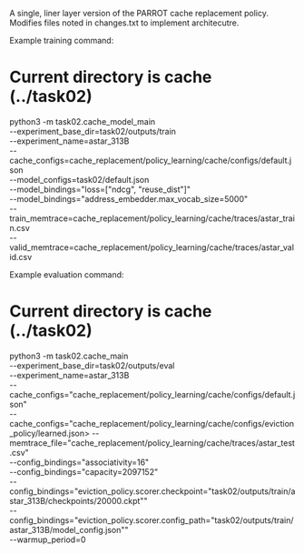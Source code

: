 A single, liner layer version of the PARROT cache replacement policy.
Modifies files noted in changes.txt to implement architecutre.

Example training command:
# Current directory is cache (../task02)
python3 -m task02.cache_model_main \
  --experiment_base_dir=task02/outputs/train \
  --experiment_name=astar_313B \
  --cache_configs=cache_replacement/policy_learning/cache/configs/default.json \
  --model_configs=task02/default.json \
  --model_bindings="loss=[\"ndcg\", \"reuse_dist\"]" \
  --model_bindings="address_embedder.max_vocab_size=5000" \
  --train_memtrace=cache_replacement/policy_learning/cache/traces/astar_train.csv \
  --valid_memtrace=cache_replacement/policy_learning/cache/traces/astar_valid.csv

Example evaluation command:
# Current directory is cache (../task02)
python3 -m task02.cache_main \
  --experiment_base_dir=task02/outputs/eval \
  --experiment_name=astar_313B \
  --cache_configs="cache_replacement/policy_learning/cache/configs/default.json" \
  --cache_configs="cache_replacement/policy_learning/cache/configs/eviction_policy/learned.json>
  --memtrace_file="cache_replacement/policy_learning/cache/traces/astar_test.csv" \
  --config_bindings="associativity=16" \
  --config_bindings="capacity=2097152" \
  --config_bindings="eviction_policy.scorer.checkpoint=\"task02/outputs/train/astar_313B/checkpoints/20000.ckpt\"" \
  --config_bindings="eviction_policy.scorer.config_path=\"task02/outputs/train/astar_313B/model_config.json\"" \
  --warmup_period=0